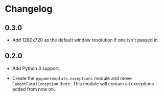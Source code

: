 # Changelog

## 0.3.0

* Add 1280x720 as the default window resolution if one isn't passed in.

## 0.2.0

* Add Python 3 support.

* Create the `pygametemplate.exceptions` module and move `CaughtFatalException` there.
This module will contain all exceptions added from now on.

